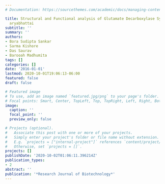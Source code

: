 ```yaml
---
# Documentation: https://sourcethemes.com/academic/docs/managing-content/

title: Structural and Functional analysis of Glutamate Decarboxylase System in Bacillus
  aryabhattai
subtitle: ''
summary: ''
authors:
- Bora Sudipta Sankar
- Sarma Kishore
- Das Saurav
- Barooah Madhumita
tags: []
categories: []
date: '2016-01-01'
lastmod: 2020-10-01T19:06:13-06:00
featured: false
draft: false

# Featured image
# To use, add an image named `featured.jpg/png` to your page's folder.
# Focal points: Smart, Center, TopLeft, Top, TopRight, Left, Right, BottomLeft, Bottom, BottomRight.
image:
  caption: ''
  focal_point: ''
  preview_only: false

# Projects (optional).
#   Associate this post with one or more of your projects.
#   Simply enter your project's folder or file name without extension.
#   E.g. `projects = ["internal-project"]` references `content/project/deep-learning/index.md`.
#   Otherwise, set `projects = []`.
projects: []
publishDate: '2020-10-02T01:06:11.396214Z'
publication_types:
- 2
abstract: ''
publication: '*Research Journal of Biotechnology*'
---
```

